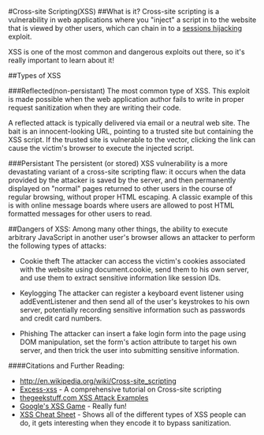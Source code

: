 #Cross-site Scripting(XSS)
##What is it?
Cross-site scripting is a vulnerability in web applications where you "inject" a script in to the website that is viewed by other users, which can chain in to a [sessions hijacking](/sessions.md) exploit.

XSS is one of the most common and dangerous exploits out there, so it's really important to learn about it!


##Types of XSS

###Reflected(non-persistant)
The most common type of XSS. This exploit is made possible when the web application author fails to write in proper request sanitization when they are writing their code.

A reflected attack is typically delivered via email or a neutral web site. The bait is an innocent-looking URL, pointing to a trusted site but containing the XSS script. If the trusted site is vulnerable to the vector, clicking the link can cause the victim's browser to execute the injected script.

###Persistant
The persistent (or stored) XSS vulnerability is a more devastating variant of a cross-site scripting flaw: it occurs when the data provided by the attacker is saved by the server, and then permanently displayed on "normal" pages returned to other users in the course of regular browsing, without proper HTML escaping. A classic example of this is with online message boards where users are allowed to post HTML formatted messages for other users to read.

##Dangers of XSS:
Among many other things, the ability to execute arbitrary JavaScript in another user's browser allows an attacker to perform the following types of attacks:

* Cookie theft
The attacker can access the victim's cookies associated with the website using document.cookie, send them to his own server, and use them to extract sensitive information like session IDs.

* Keylogging
The attacker can register a keyboard event listener using addEventListener and then send all of the user's keystrokes to his own server, potentially recording sensitive information such as passwords and credit card numbers.

* Phishing
The attacker can insert a fake login form into the page using DOM manipulation, set the form's action attribute to target his own server, and then trick the user into submitting sensitive information.


####Citations and Further Reading:
* http://en.wikipedia.org/wiki/Cross-site_scripting
* [Excess-xss](http://excess-xss.com/) - A comprehensive tutorial on Cross-site scripting
* [thegeekstuff.com XSS Attack Examples](http://www.thegeekstuff.com/2012/02/xss-attack-examples/)
* [Google's XSS Game](https://xss-game.appspot.com/) - Really fun!
* [XSS Cheat Sheet](https://www.owasp.org/index.php/XSS_Filter_Evasion_Cheat_Sheet) - Shows all of the different types of XSS people can do, it gets interesting when they encode it to bypass sanitization.